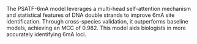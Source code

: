 The PSATF-6mA model leverages a multi-head self-attention mechanism and statistical features of DNA double strands to improve 6mA site identification. Through cross-species validation, it outperforms baseline models, achieving an MCC of 0.982. This model aids biologists in more accurately identifying 6mA loci.
